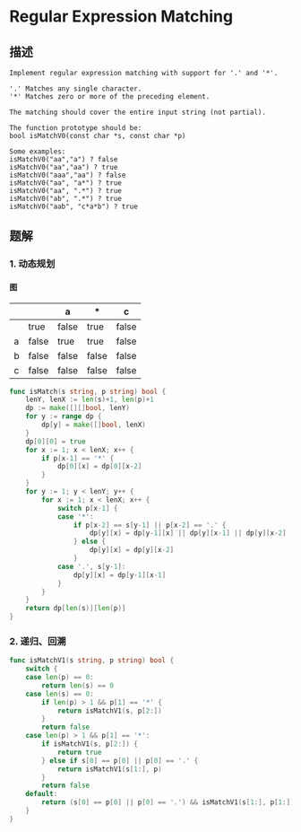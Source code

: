 # Regular Expression Matching 

## 描述

    Implement regular expression matching with support for '.' and '*'.

    '.' Matches any single character.
    '*' Matches zero or more of the preceding element.

    The matching should cover the entire input string (not partial).

    The function prototype should be:
    bool isMatchV0(const char *s, const char *p)

    Some examples:
    isMatchV0("aa","a") ? false
    isMatchV0("aa","aa") ? true
    isMatchV0("aaa","aa") ? false
    isMatchV0("aa", "a*") ? true
    isMatchV0("aa", ".*") ? true
    isMatchV0("ab", ".*") ? true
    isMatchV0("aab", "c*a*b") ? true

## 题解

### 1. 动态规划

#### 图

|     |       | a     | *     | c     |
| --- | ----- | ----- | ----- | ----- |
|     | true  | false | true  | false |
| a   | false | true  | true  | false |
| b   | false | false | false | false |
| c   | false | false | false | false |

```go
func isMatch(s string, p string) bool {
    lenY, lenX := len(s)+1, len(p)+1
    dp := make([][]bool, lenY)
    for y := range dp {
        dp[y] = make([]bool, lenX)
    }
    dp[0][0] = true
    for x := 1; x < lenX; x++ {
        if p[x-1] == '*' {
            dp[0][x] = dp[0][x-2]
        }
    }
    for y := 1; y < lenY; y++ {
        for x := 1; x < lenX; x++ {
            switch p[x-1] {
            case '*':
                if p[x-2] == s[y-1] || p[x-2] == '.' {
                    dp[y][x] = dp[y-1][x] || dp[y][x-1] || dp[y][x-2]
                } else {
                    dp[y][x] = dp[y][x-2]
                }
            case '.', s[y-1]:
                dp[y][x] = dp[y-1][x-1]
            }
        }
    }
    return dp[len(s)][len(p)]
}
```

### 2. 递归、回溯

```go
func isMatchV1(s string, p string) bool {
    switch {
    case len(p) == 0:
        return len(s) == 0
    case len(s) == 0:
        if len(p) > 1 && p[1] == '*' {
            return isMatchV1(s, p[2:])
        }
        return false
    case len(p) > 1 && p[1] == '*':
        if isMatchV1(s, p[2:]) {
            return true
        } else if s[0] == p[0] || p[0] == '.' {
            return isMatchV1(s[1:], p)
        }
        return false
    default:
        return (s[0] == p[0] || p[0] == '.') && isMatchV1(s[1:], p[1:])
    }
}
```